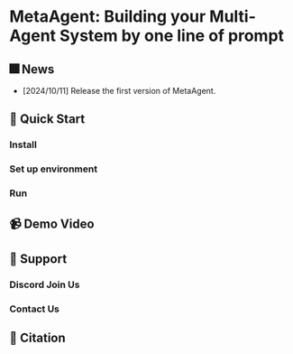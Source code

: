 # MetaAgent: Building your Multi-Agent System by one line of prompt


## 🎆 News
- [2024/10/11] Release the first version of MetaAgent.

## 🚀 Quick Start    
### Install

### Set up environment 

### Run

## 📹 Demo Video  

## 🤝 Support  
### Discord Join Us  

### Contact Us  

## 📄 Citation  

